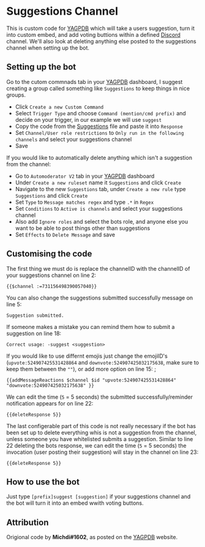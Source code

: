 # Suggestions Channel

This is custom code for [YAGPDB](https://yagpdb.xyz/) which will take a users suggestion, turn it into custom embed, and add voting buttions within a defined [Discord](https://discord.com/) channel. We'll also look at deleting anything else posted to the suggestions channel when setting up the bot.

## Setting up the bot

Go to the cutom commnads tab in your [YAGPDB](https://yagpdb.xyz/) dashboard, I suggest creating a group called something like `Suggestions` to keep things in nice groups.
- Click `Create a new Custom Command`
- Select `Trigger Type` and choose `Command (mention/cmd prefix)` and decide on your trigger, in our example we will use `suggest`
- Copy the code from the [Suggestions](https://github.com/CJ0206/yagpdb/blob/main/Suggestions/Suggetions) file and paste it into `Response`
- Set `Channel/User role restrictions` to `Only run in the following channels` and select your suggestions channel
- Save

If you would like to automatically delete anything which isn't a suggestion from the channel:
- Go to `Automoderator V2` tab in your [YAGPDB](https://yagpdb.xyz/) dashboard
- Under `Create a new ruleset` name it `Suggestions` and click `Create`
- Navigate to the new `Suggestions` tab, under `Create a new rule` type `Suggestions` and click `Create`
- Set `Type` to `Message matches regex` and type `.*` in `Regex`
- Set `Conditions` to `Active is channels` and select your suggestions channel
- Also add `Ignore roles` and select the bots role, and anyone else you want to be able to post things other than suggestions
- Set `Effects` to `Delete Message` and save

## Customising the code
The first thing we must do is replace the channelID with the channelID of your suggestions channel on line 2:
```
{{$channel :=731156498390057040}}
```

You can also change the suggestions submitted successfully message on line 5:
```
Suggestion submitted.
```

If someone makes a mistake you can remind them how to submit a suggestion on line 18:
```
Correct usage: -suggest <suggestion>
```

If you would like to use differnt emojis just change the emojiID's (`upvote:524907425531428864` and `downvote:524907425032175638`, make sure to keep them between the `""`), or add more option on line 15:
;
```
{{addMessageReactions $channel $id "upvote:524907425531428864" "downvote:524907425032175638" }}
```

We can edit the time (`5` = 5 seconds) the submitted successfully/reminder notification appears for on line 22:
```
{{deleteResponse 5}}
```

The last configerable part of this code is not really necessary if the bot has been set up to delete everything whis is not a suggestion from the channel, unless someone you have whitelisted submits a suggestion. Similar to line 22 deleting the bots response, we can edit the time (`5` = 5 seconds) the invocation (user posting their suggestion) will stay in the channel on line 23:
```
{{deleteResponse 5}}
```

## How to use the bot

Just type `[prefix]suggest [suggestion]` if your suggestions channel and the bot will turn it into an embed wwith voting buttons.

## Attribution

Origional code by **Michdi#1602**, as posted on the [YAGPDB](https://docs.yagpdb.xyz/reference/custom-command-examples#suggestion-command) website.
